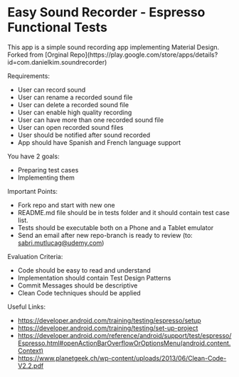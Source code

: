 Easy Sound Recorder - Espresso Functional Tests
=============

<p>This app is a simple sound recording app implementing Material Design. 
Forked from [Orginal Repo](https://play.google.com/store/apps/details?id=com.danielkim.soundrecorder)
</p>

Requirements:

- User can record sound
- User can rename a recorded sound file
- User can delete a recorded sound file
- User can enable high quality recording
- User can have more than one recorded sound file
- User can open recorded sound files
- User should be notified after sound recorded
- App should have Spanish and French language support

You have 2 goals:
- Preparing test cases
- Implementing them

Important Points:
- Fork repo and start with new one
- README.md file should be in tests folder and it should contain test case list.
- Tests should be executable both on a Phone and a Tablet emulator
- Send an email after new repo-branch is ready to review (to: sabri.mutlucag@udemy.com)

Evaluation Criteria:
- Code should be easy to read and understand
- Implementation should contain Test Design Patterns 
- Commit Messages should be descriptive
- Clean Code techniques should be applied

Useful Links:
- https://developer.android.com/training/testing/espresso/setup
- https://developer.android.com/training/testing/set-up-project
- https://developer.android.com/reference/android/support/test/espresso/Espresso.html#openActionBarOverflowOrOptionsMenu(android.content.Context)
- https://www.planetgeek.ch/wp-content/uploads/2013/06/Clean-Code-V2.2.pdf